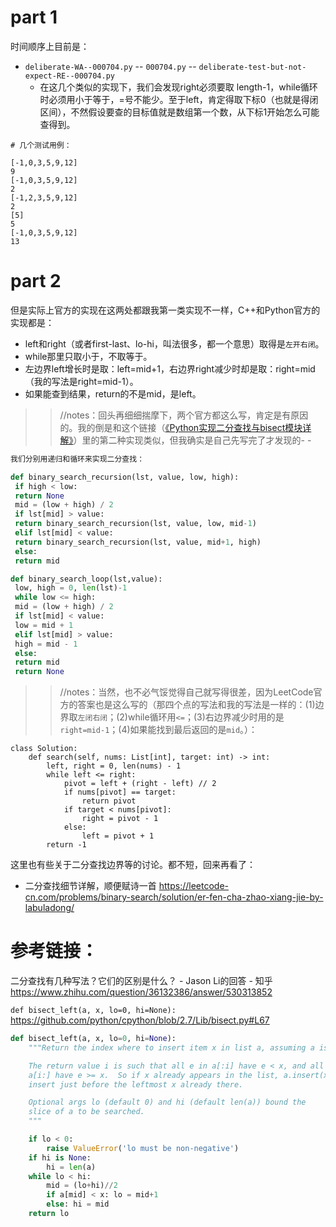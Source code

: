 
# part 1

时间顺序上目前是：
- `deliberate-WA--000704.py` -- `000704.py` -- `deliberate-test-but-not-expect-RE--000704.py`
  * 在这几个类似的实现下，我们会发现right必须要取 length-1，while循环时必须用小于等于，=号不能少。至于left，肯定得取下标0（也就是得闭区间），不然假设要查的目标值就是数组第一个数，从下标1开始怎么可能查得到。

```
# 几个测试用例：

[-1,0,3,5,9,12]
9
[-1,0,3,5,9,12]
2
[-1,2,3,5,9,12]
2
[5]
5
[-1,0,3,5,9,12]
13
```

# part 2

但是实际上官方的实现在这两处都跟我第一类实现不一样，C++和Python官方的实现都是：
- left和right（或者first-last、lo-hi，叫法很多，都一个意思）取得是`左开右闭`。
- while那里只取小于，不取等于。
- 左边界left增长时是取：left=mid+1，右边界right减少时却是取：right=mid（我的写法是right=mid-1）。
- 如果能查到结果，return的不是mid，是left。

>> //notes：回头再细细揣摩下，两个官方都这么写，肯定是有原因的。我的倒是和这个链接（[《Python实现二分查找与bisect模块详解》](https://www.jb51.net/article/102899.htm)）里的第二种实现类似，但我确实是自己先写完了才发现的- -
```py
我们分别用递归和循环来实现二分查找：

def binary_search_recursion(lst, value, low, high): 
 if high < low: 
 return None
 mid = (low + high) / 2
 if lst[mid] > value: 
 return binary_search_recursion(lst, value, low, mid-1) 
 elif lst[mid] < value: 
 return binary_search_recursion(lst, value, mid+1, high) 
 else: 
 return mid 

def binary_search_loop(lst,value): 
 low, high = 0, len(lst)-1
 while low <= high: 
 mid = (low + high) / 2
 if lst[mid] < value: 
 low = mid + 1
 elif lst[mid] > value: 
 high = mid - 1
 else:
 return mid 
 return None
```
>> //notes：当然，也不必气馁觉得自己就写得很差，因为LeetCode官方的答案也是这么写的（那四个点的写法和我的写法是一样的：(1)边界取`左闭右闭`；(2)while循环用`<=`；(3)右边界减少时用的是`right=mid-1`；(4)如果能找到最后返回的是`mid`。）：
```py3
class Solution:
    def search(self, nums: List[int], target: int) -> int:
        left, right = 0, len(nums) - 1
        while left <= right:
            pivot = left + (right - left) // 2
            if nums[pivot] == target:
                return pivot
            if target < nums[pivot]:
                right = pivot - 1
            else:
                left = pivot + 1
        return -1
```

这里也有些关于二分查找边界等的讨论。都不短，回来再看了：
- 二分查找细节详解，顺便赋诗一首 https://leetcode-cn.com/problems/binary-search/solution/er-fen-cha-zhao-xiang-jie-by-labuladong/

# 参考链接：

二分查找有几种写法？它们的区别是什么？ - Jason Li的回答 - 知乎 https://www.zhihu.com/question/36132386/answer/530313852

`def bisect_left(a, x, lo=0, hi=None):` https://github.com/python/cpython/blob/2.7/Lib/bisect.py#L67
```py
def bisect_left(a, x, lo=0, hi=None):
    """Return the index where to insert item x in list a, assuming a is sorted.

    The return value i is such that all e in a[:i] have e < x, and all e in
    a[i:] have e >= x.  So if x already appears in the list, a.insert(x) will
    insert just before the leftmost x already there.

    Optional args lo (default 0) and hi (default len(a)) bound the
    slice of a to be searched.
    """

    if lo < 0:
        raise ValueError('lo must be non-negative')
    if hi is None:
        hi = len(a)
    while lo < hi:
        mid = (lo+hi)//2
        if a[mid] < x: lo = mid+1
        else: hi = mid
    return lo
```
